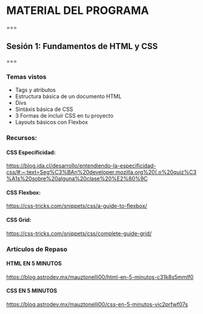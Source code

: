 # MATERIAL DEL PROGRAMA

===

## Sesión 1: Fundamentos de HTML y CSS

===

### Temas vistos

- Tags y atributos
- Estructura básica de un documento HTML
- Divs
- Sintáxis básica de CSS
- 3 Formas de incluir CSS en tu proyecto
- Layouts básicos con Flexbox

### Recursos:

#### CSS Especificidad:

https://blog.ida.cl/desarrollo/entendiendo-la-especificidad-css/#:~:text=Seg%C3%BAn%20developer.mozilla.org%20(,o%20quiz%C3%A1s%20sobre%20alguna%20clase%20%E2%80%9C

#### CSS Flexbox:

https://css-tricks.com/snippets/css/a-guide-to-flexbox/

#### CSS Grid:

https://css-tricks.com/snippets/css/complete-guide-grid/

### Artículos de Repaso

#### HTML EN 5 MINUTOS

https://blog.astrodev.mx/mauztonelli00/html-en-5-minutos-c31k8s5mmlf0

#### CSS EN 5 MINUTOS

https://blog.astrodev.mx/mauztonelli00/css-en-5-minutos-vic2prfwf07s
